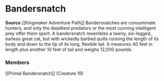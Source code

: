 ﻿---
creature_family: Bandersnatch
id: '324'
name: Bandersnatch
rarity: Common
source: '[[DATABASE/source/Kingmaker Adventure Path|Kingmaker Adventure Path]]'
trait: null
type: Creature Family

---
# Bandersnatch

**Source** [[Kingmaker Adventure Path]]
Bandersnatches are consummate hunters, and only the deadliest predators or the most cunning intelligent prey offer them sport. A bandersnatch resembles a tawny, six-legged, earless great cat, but with wickedly barbed quills running the length of its body and down to the tip of its long, flexible tail. It measures 40 feet in length plus another 10 feet of tail and weighs 12,000 pounds.

### Members

[[Primal Bandersnatch]] (Creature 19)